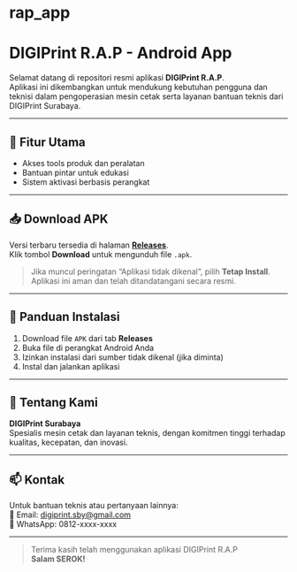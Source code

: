# rap_app
# DIGIPrint R.A.P - Android App

Selamat datang di repositori resmi aplikasi **DIGIPrint R.A.P**.  
Aplikasi ini dikembangkan untuk mendukung kebutuhan pengguna dan teknisi dalam pengoperasian mesin cetak serta layanan bantuan teknis dari DIGIPrint Surabaya.

---

## 📲 Fitur Utama

- Akses tools produk dan peralatan
- Bantuan pintar untuk edukasi
- Sistem aktivasi berbasis perangkat


---

## 📥 Download APK

Versi terbaru tersedia di halaman [**Releases**](https://github.com/rap_app/releases).  
Klik tombol **Download** untuk mengunduh file `.apk`.

> Jika muncul peringatan “Aplikasi tidak dikenal”, pilih **Tetap Install**.  
Aplikasi ini aman dan telah ditandatangani secara resmi.

---

## 🔧 Panduan Instalasi

1. Download file `APK` dari tab **Releases**
2. Buka file di perangkat Android Anda
3. Izinkan instalasi dari sumber tidak dikenal (jika diminta)
4. Instal dan jalankan aplikasi

---

## 👥 Tentang Kami

**DIGIPrint Surabaya**  
Spesialis mesin cetak dan layanan teknis, dengan komitmen tinggi terhadap kualitas, kecepatan, dan inovasi.

---

## 📫 Kontak

Untuk bantuan teknis atau pertanyaan lainnya:  
📧 Email: digiprint.sby@gmail.com  
📱 WhatsApp: 0812-xxxx-xxxx  


---

> Terima kasih telah menggunakan aplikasi DIGIPrint R.A.P  
**Salam SEROK!**
